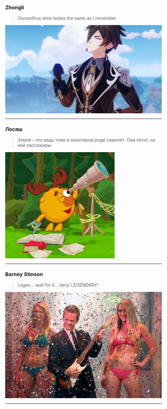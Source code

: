 ### Zhongli

> Osmanthus wine tastes the same as I remember

![Zhongli](thisisorded.jpg)

---

### Лосяш

> *Земля* – это ведь тоже в некотором роде самолёт. Она летит, на ней пассажиры.

![Лосяш](losyash.jpg)

---

### Barney Stinson

> Legen... wait for it... dary! LEGENDARY!

[![Barney Stinson](barney.jpg)](https://www.youtube.com/watch?v=nWdkQp_r8Uw)


---

